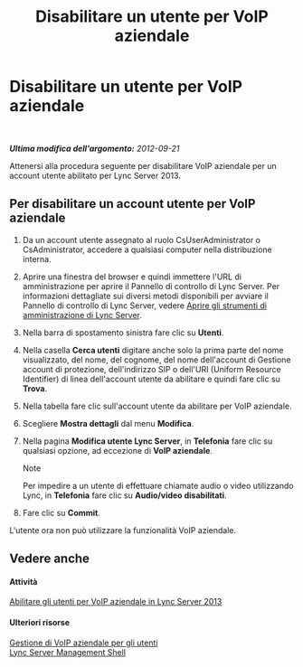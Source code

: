 ﻿---
title: Disabilitare un utente per VoIP aziendale
TOCTitle: Disabilitare un utente per VoIP aziendale
ms:assetid: 462002d8-21df-4d77-bf7f-4d059d6a4bb2
ms:mtpsurl: https://technet.microsoft.com/it-it/library/JJ688043(v=OCS.15)
ms:contentKeyID: 49887541
ms.date: 08/24/2015
mtps_version: v=OCS.15
ms.translationtype: HT
---

# Disabilitare un utente per VoIP aziendale

 

_**Ultima modifica dell'argomento:** 2012-09-21_

Attenersi alla procedura seguente per disabilitare VoIP aziendale per un account utente abilitato per Lync Server 2013.

## Per disabilitare un account utente per VoIP aziendale

1.  Da un account utente assegnato al ruolo CsUserAdministrator o CsAdministrator, accedere a qualsiasi computer nella distribuzione interna.

2.  Aprire una finestra del browser e quindi immettere l'URL di amministrazione per aprire il Pannello di controllo di Lync Server. Per informazioni dettagliate sui diversi metodi disponibili per avviare il Pannello di controllo di Lync Server, vedere [Aprire gli strumenti di amministrazione di Lync Server](lync-server-2013-open-lync-server-administrative-tools.md).

3.  Nella barra di spostamento sinistra fare clic su **Utenti**.

4.  Nella casella **Cerca utenti** digitare anche solo la prima parte del nome visualizzato, del nome, del cognome, del nome dell'account di Gestione account di protezione, dell'indirizzo SIP o dell'URI (Uniform Resource Identifier) di linea dell'account utente da abilitare e quindi fare clic su **Trova**.

5.  Nella tabella fare clic sull'account utente da abilitare per VoIP aziendale.

6.  Scegliere **Mostra dettagli** dal menu **Modifica**.

7.  Nella pagina **Modifica utente Lync Server**, in **Telefonia** fare clic su qualsiasi opzione, ad eccezione di **VoIP aziendale**.
    

    > [!NOTE]
    > Per impedire a un utente di effettuare chiamate audio o video utilizzando Lync, in <STRONG>Telefonia</STRONG> fare clic su <STRONG>Audio/video disabilitati</STRONG>.



8.  Fare clic su **Commit**.

L'utente ora non può utilizzare la funzionalità VoIP aziendale.

## Vedere anche

#### Attività

[Abilitare gli utenti per VoIP aziendale in Lync Server 2013](lync-server-2013-enable-users-for-enterprise-voice.md)  

#### Ulteriori risorse

[Gestione di VoIP aziendale per gli utenti](lync-server-2013-managing-enterprise-voice-for-users.md)  
[Lync Server Management Shell](lync-server-2013-lync-server-management-shell.md)

